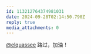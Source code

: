 ```yaml
---
id: 113212764374981031
date: 2024-09-28T02:14:50.790Z
reply: true
media_attachments: 0
---
```


[@elquassee](https://pullopen.xyz/@elquassee) 路过，加油！

